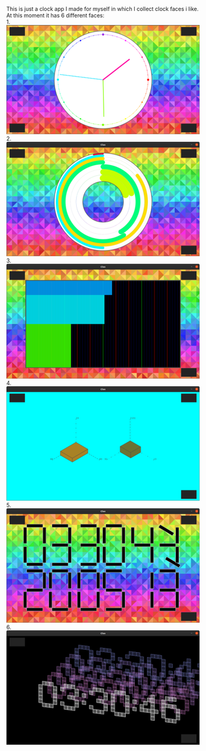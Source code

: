 This is just a clock app I made for myself in which I collect clock faces i like.  
At this moment it has 6 different faces:  
1.![first clock](screenshots/%231.png)
2.![second clock](screenshots/%232.png)
3.![third clock](screenshots/%233.png)
4.![fourth clock](screenshots/%234.png)
5.![fifth clock](screenshots/%235.png)
6.![sixth clock](screenshots/%236.png)